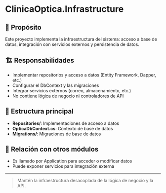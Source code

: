 # ClinicaOptica.Infrastructure

## 📖 Propósito
Este proyecto implementa la infraestructura del sistema: acceso a base de datos, integración con servicios externos y persistencia de datos.

## 🏗️ Responsabilidades
- Implementar repositorios y acceso a datos (Entity Framework, Dapper, etc.)
- Configurar el DbContext y las migraciones
- Integrar servicios externos (correo, almacenamiento, etc.)
- No contiene lógica de negocio ni controladores de API

## 📂 Estructura principal
- **Repositories/**: Implementaciones de acceso a datos
- **OpticaDbContext.cs**: Contexto de base de datos
- **Migrations/**: Migraciones de base de datos

## 🔗 Relación con otros módulos
- Es llamado por Application para acceder o modificar datos
- Puede exponer servicios para integración externa

---

> Mantén la infraestructura desacoplada de la lógica de negocio y la API. 